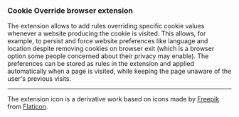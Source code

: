 ### Cookie Override browser extension

The extension allows to add rules overriding specific cookie values whenever
a website producing the cookie is visited. This allows, for example, to persist
and force website preferences like language and location despite removing
cookies on browser exit (which is a browser option some people concerned about
their privacy may enable). The preferences can be stored as rules in the
extension and applied automatically when a page is visited, while keeping the
page unaware of the user's previous visits.

----

The extension icon is a derivative work based on icons made by
[Freepik](https://www.freepik.com) from [Flaticon](https://www.flaticon.com/).
